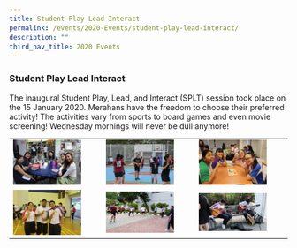 ```yaml
---
title: Student Play Lead Interact
permalink: /events/2020-Events/student-play-lead-interact/
description: ""
third_nav_title: 2020 Events
---
```

### Student Play Lead Interact 

The inaugural Student Play, Lead, and Interact (SPLT) session took place on the 15 January 2020. Merahans have the freedom to choose their preferred activity! The activities vary from sports to board games and even movie screening! Wednesday mornings will never be dull anymore!

|  |  |  |
|---|---|---|
| <img src="/images/SPLT1.png" style="width:80%"> | <img src="/images/SPLT2.png" style="width:80%"> | <img src="/images/SPLT3.png" style="width:80%"> |
| <img src="/images/SPLT4.png" style="width:80%"> | <img src="/images/SPLT5.png" style="width:80%"> | <img src="/images/SPLT6.png" style="width:80%"> |